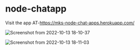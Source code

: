 # node-chatapp
Visit the app AT-https://mks-node-chat-apps.herokuapp.com/


![Screenshot from 2022-10-13 18-10-37](https://user-images.githubusercontent.com/73746406/195598772-77b43c6b-4c4d-4c25-80f6-4d3be22cc278.png)

![Screenshot from 2022-10-13 18-11-03](https://user-images.githubusercontent.com/73746406/195598730-0478cced-12f4-4773-8031-55a468d9a42f.png)
